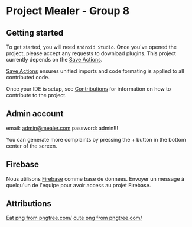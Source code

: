 # Project Mealer - Group 8

## Getting started

To get started, you will need `Android Studio`. Once you've opened the project, please accept any requests to download plugins. This project currently depends on the [Save Actions](https://plugins.jetbrains.com/plugin/7642-save-actions).

[Save Actions](https://plugins.jetbrains.com/plugin/7642-save-actions) ensures unified imports and code formating is applied to all contributed code.

Once your IDE is setup, see [Contributions](#contributions) for information on how to contribute to the project.

## Admin account
email: admin@mealer.com
password: admin!!!

You can generate more complaints by pressing the + button in the bottom center of the screen.

## Firebase

Nous utilisons [Firebase](https://firebase.google.com/docs/reference/android/packages) comme base de données. Envoyer un message à quelqu'un de l'equipe pour avoir access au projet Firebase.

## Attributions
<a href='https://pngtree.com/so/Eat'>Eat png from pngtree.com/</a>
<a href='https://pngtree.com/so/cute'>cute png from pngtree.com/</a>